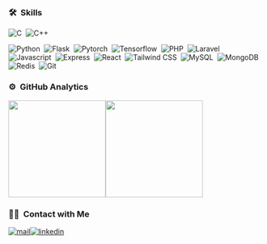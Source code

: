 <!-- #<h1 style="text-align: center; width: 100%;">Hi, there 👋</h1>

<div style="display: flex; justify-content: center; align-items: center;">
  <img style="height: 192px; max-width: 320px; margin-right: 16px;" src="https://github-readme-stats-eight-theta.vercel.app/api?username=rft0&show_icons=true&theme=react&include_all_commits=true&count_private=true"/>
  <img style="height: 192px;" src="https://github-readme-stats-eight-theta.vercel.app/api/top-langs/?username=rft0&layout=compact&langs_count=12&theme=react&count_private=true"/> 
</div>
-->

### 🛠&nbsp;&nbsp;Skills

![C](https://img.shields.io/badge/C-03002e?style=for-the-badge&logo=c)&nbsp;
![C++](https://img.shields.io/badge/C++-03002e?style=for-the-badge&logo=cplusplus)&nbsp;
<!-- ![Qt](https://img.shields.io/badge/Qt-03002e?style=for-the-badge&logo=qt)&nbsp; -->
![Python](https://img.shields.io/badge/Python-03002e?style=for-the-badge&logo=python)&nbsp;
![Flask](https://img.shields.io/badge/Flask-03002e?style=for-the-badge&logo=Flask)&nbsp;
![Pytorch](https://img.shields.io/badge/Pytorch-03002e?style=for-the-badge&logo=pytorch)&nbsp;
![Tensorflow](https://img.shields.io/badge/Tensorflow-03002e?style=for-the-badge&logo=tensorflow)&nbsp;
![PHP](https://img.shields.io/badge/PHP-03002e?style=for-the-badge&logo=php)&nbsp;
![Laravel](https://img.shields.io/badge/Laravel-03002e?style=for-the-badge&logo=laravel)&nbsp;
![Javascript](https://img.shields.io/badge/Javascript-03002e?style=for-the-badge&logo=javascript)&nbsp;
![Express](https://img.shields.io/badge/Express-03002e?style=for-the-badge&logo=express)&nbsp;
![React](https://img.shields.io/badge/React-03002e?style=for-the-badge&logo=react)&nbsp;
![Tailwind CSS](https://img.shields.io/badge/Tailwind-03002e?style=for-the-badge&logo=tailwindcss)&nbsp;
![MySQL](https://img.shields.io/badge/MySQL-03002e?style=for-the-badge&logo=mysql)&nbsp;
![MongoDB](https://img.shields.io/badge/MongoDB-03002e?style=for-the-badge&logo=mongodb)&nbsp;
![Redis](https://img.shields.io/badge/Redis-03002e?style=for-the-badge&logo=redis)&nbsp;
![Git](https://img.shields.io/badge/Git-03002e?style=for-the-badge&logo=Git)&nbsp;

### ⚙️&nbsp;&nbsp;GitHub Analytics

<div style="display: flex;">
  <img style="height: 192px;" src="https://github-readme-stats-eight-theta.vercel.app/api?username=rft0&show_icons=true&theme=nightowl&include_all_commits=true&count_private=true"/>
  <img style="height: 192px;" src="https://github-readme-stats-eight-theta.vercel.app/api/top-langs/?username=rft0&layout=compact&langs_count=8&theme=nightowl"/>
</div>

### 🤝🏻 &nbsp;Contact with Me
<div style="display: flex; justify-items: center; align-items: center;">
  <a href="mailto:rafettaskindev@gmail.com"><img alt="mail" src="https://img.shields.io/badge/mail_to_me-03002e?style=for-the-badge&logo=maildotru" /></a>
  <a href="https://linkedin.com/in/rafet-taskin" target="_blank"><img alt="linkedin" src="https://img.shields.io/badge/linkedin-03002e?style=for-the-badge&logo=linkedin" /></a>
</div>
